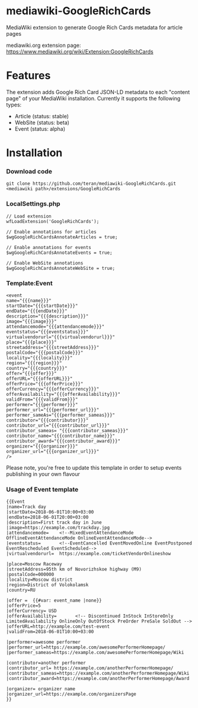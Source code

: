 # mediawiki-GoogleRichCards
MediaWiki extension to generate Google Rich Cards metadata for article pages

mediawiki.org extension page: https://www.mediawiki.org/wiki/Extension:GoogleRichCards

# Features
The extension adds Google Rich Card JSON-LD metadata to each "content page" of your MediaWiki installation.
Currently it supports the following types:

 * Article (status: stable)
 * WebSite (status: beta)
 * Event (status: alpha)

# Installation

### Download code
```
git clone https://github.com/teran/mediawiki-GoogleRichCards.git <mediawiki path>/extensions/GoogleRichCards
```

### LocalSettings.php
```
// Load extension
wfLoadExtension('GoogleRichCards');

// Enable annotations for articles
$wgGoogleRichCardsAnnotateArticles = true;

// Enable annotations for events
$wgGoogleRichCardsAnnotateEvents = true;

// Enable WebSite annotations
$wgGoogleRichCardsAnnotateWebSite = true;
```

### Template:Event
```
<event 
name="{{{name}}}" 
startDate="{{{startDate}}}" 
endDate="{{{endDate}}}"
description="{{{description}}}"
image="{{{image}}}"
attendancemode="{{{attendancemode}}}" 
eventstatus="{{{eventstatus}}}"
virtualvendorurl="{{{virtualvendorurl}}}"
place="{{{place}}}"
streetaddress="{{{streetAddress}}}" 
postalCode="{{{postalCode}}}" 
locality="{{{locality}}}" 
region="{{{region}}}" 
country="{{{country}}}" 
offer="{{{offer}}}" 
offerURL="{{{offerURL}}}" 
offerPrice="{{{offerPrice}}}" 
offerCurrency="{{{offerCurrency}}}" 
offerAvailability="{{{offerAvailability}}}" 
validFrom="{{{validFrom}}}"
performer="{{{performer}}}"
performer_url="{{{performer_url}}}" 
performer_sameAs="{{{performer_sameas}}}"
contributor="{{{contributor}}}" 
contributor_url="{{{contributor_url}}}" 
contributor_sameas= "{{{contributor_sameas}}}" 
contributor_name="{{{contributor_name}}}" 
contributor_award="{{{contributor_award}}}" 
organizer="{{{organizer}}}"
organizer_url="{{{organizer_url}}}"
/>

```

Please note, you're free to update this template in order to setup events publishing in your own flavour

### Usage of Event template

```
{{Event
|name=Track day
|startDate=2018-06-01T10:00+03:00
|endDate=2018-06-01T20:00+03:00
|description=First track day in June
|image=https://example.com/trackday.jpg
|attendancemode=    <!--MixedEventAttendanceMode OfflineEventAttendanceMode OnlineEventAttendanceMode-->
|eventstatus=       <!--EventCancelled EventMovedOnline EventPostponed EventRescheduled EventScheduled-->
|virtualvendorurl=  https://example.com/ticketVendorOnlineshow

|place=Moscow Raceway
|streetAddress=95th km of Novorizhskoe highway (М9)
|postalCode=000000
|locality=Moscow district
|region=District of Volokolamsk
|country=RU

|offer =  {{#var: event_name |none}}
|offerPrice=5
|offerCurrency= USD
|offerAvailability=       <!-- Discontinued InStock InStoreOnly LimitedAvailability OnlineOnly OutOfStock PreOrder PreSale SoldOut -->
|offerURL=http://example.com/test-event
|validFrom=2018-06-01T10:00+03:00

|performer=awesome performer
|performer_url=https://example.com/awesomePerformerHomepage/
|performer_sameas=https://example.com/awesomePerformerHomepage/Wiki

|contributor=another performer
|contributor_url= https://example.com/anotherPerformerHomepage/
|contributor_sameas=https://example.com/anotherPerformerHomepage/Wiki
|contributor_award=https://example.com/anotherPerformerHomepage/Award

|organizer= organizer name
|organizer_url=https://example.com/organizersPage
}}


```
